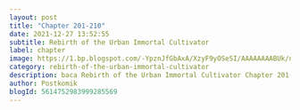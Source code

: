 ```yaml
---
layout: post 
title: "Chapter 201-210"
date: 2021-12-27 13:52:55
subtitle: Rebirth of the Urban Immortal Cultivator
label: chapter
image: https://1.bp.blogspot.com/-YpznJfGbAxA/XzyF9yOSeSI/AAAAAAAABUk/ngkwnOQ6xbs4k_9erxm2-ohrosCnag9WwCLcBGAsYHQ/s72-c/420.jpg
category: rebirth-of-the-urban-immortal-cultivator
description: baca Rebirth of the Urban Immortal Cultivator Chapter 201-210 bahasa indonesia 
author: Postkomik
blogId: 5614752983999285569
---
```

